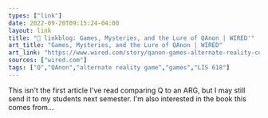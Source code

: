 ```yaml
---
types: ["link"]
date: 2022-09-20T09:15:24-04:00
layout: link
title: "🔗 linkblog: Games, Mysteries, and the Lure of QAnon | WIRED'"
art_title: "Games, Mysteries, and the Lure of QAnon | WIRED"
art_link: "https://www.wired.com/story/qanon-games-alternate-reality-conspiracy-theories/"
sources: ["wired.com"]
tags: ["Q","QAnon","alternate reality game","games","LIS 618"]
---
```

This isn't the first article I've read comparing Q to an ARG, but I may still send it to my students next semester. I'm also interested in the book this comes from...
 
